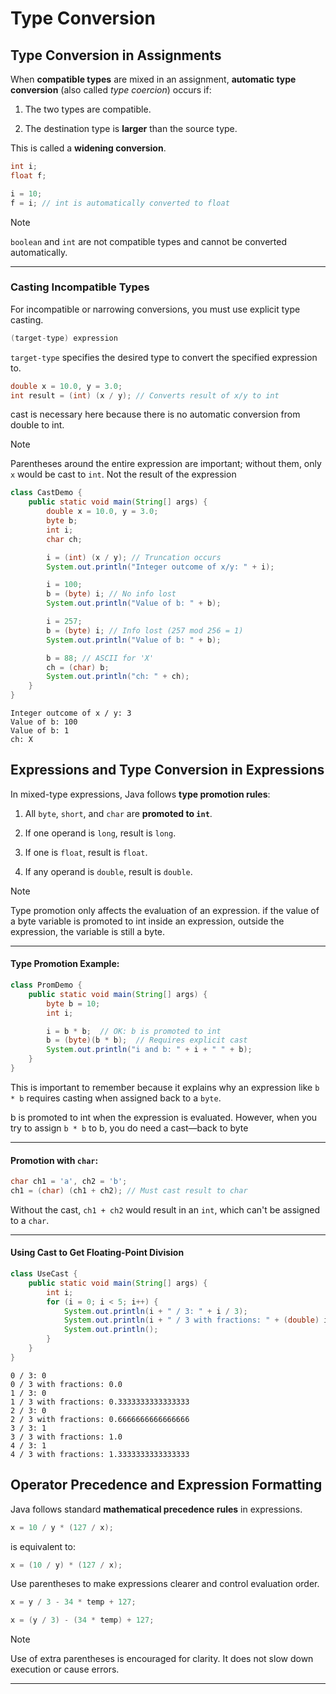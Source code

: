 
# Type Conversion


## Type Conversion in Assignments

When **compatible types** are mixed in an assignment, **automatic type conversion** (also called _type coercion_) occurs if:

1. The two types are compatible.
    
2. The destination type is **larger** than the source type.    

This is called a **widening conversion**.

```java
int i;
float f;

i = 10;
f = i; // int is automatically converted to float
```

> [!note] 
> `boolean` and `int` are not compatible types and cannot be converted automatically.

---

### Casting Incompatible Types

For incompatible or narrowing conversions, you must use explicit type casting.

```java
(target-type) expression
```
`target-type` specifies the desired type to convert the specified expression to.

```java
double x = 10.0, y = 3.0;
int result = (int) (x / y); // Converts result of x/y to int
```
cast is necessary here because there is no automatic conversion from double to int.

> [!note]
> Parentheses around the entire expression are important; without them, only `x` would be cast to `int`. Not the result of the expression

```java
class CastDemo {
	public static void main(String[] args) {
		double x = 10.0, y = 3.0;
		byte b;
		int i;
		char ch;

		i = (int) (x / y); // Truncation occurs
		System.out.println("Integer outcome of x/y: " + i);

		i = 100;
		b = (byte) i; // No info lost
		System.out.println("Value of b: " + b);

		i = 257;
		b = (byte) i; // Info lost (257 mod 256 = 1)
		System.out.println("Value of b: " + b);

		b = 88; // ASCII for 'X'
		ch = (char) b;
		System.out.println("ch: " + ch);
	}
}
```


```
Integer outcome of x / y: 3
Value of b: 100
Value of b: 1
ch: X
```



## Expressions and Type Conversion in Expressions

In mixed-type expressions, Java follows **type promotion rules**:

1. All `byte`, `short`, and `char` are **promoted to `int`**.
    
2. If one operand is `long`, result is `long`.
    
3. If one is `float`, result is `float`.
    
4. If any operand is `double`, result is `double`.

>[!note]
>Type promotion only affects the evaluation of an expression. if the value of a byte variable is promoted to int inside an expression, outside the expression, the variable is still a byte.

---

#### Type Promotion Example:

```java
class PromDemo {
	public static void main(String[] args) {
		byte b = 10;
		int i;

		i = b * b;  // OK: b is promoted to int
		b = (byte)(b * b);  // Requires explicit cast
		System.out.println("i and b: " + i + " " + b);
	}
}
```

This is important to remember because it explains why an expression like `b * b` requires casting when assigned back to a `byte`.

b is promoted to int when the expression is evaluated. However, when you try to assign `b * b` to b, you do need a cast—back to byte

---

#### Promotion with `char`:

```java
char ch1 = 'a', ch2 = 'b';
ch1 = (char) (ch1 + ch2); // Must cast result to char
```

Without the cast, `ch1 + ch2` would result in an `int`, which can't be assigned to a `char`.

---

#### Using Cast to Get Floating-Point Division

```java
class UseCast {
	public static void main(String[] args) {
		int i;
		for (i = 0; i < 5; i++) {
			System.out.println(i + " / 3: " + i / 3);
			System.out.println(i + " / 3 with fractions: " + (double) i / 3);
			System.out.println();
		}
	}
}
```


```
0 / 3: 0
0 / 3 with fractions: 0.0
1 / 3: 0
1 / 3 with fractions: 0.3333333333333333
2 / 3: 0
2 / 3 with fractions: 0.6666666666666666
3 / 3: 1
3 / 3 with fractions: 1.0
4 / 3: 1
4 / 3 with fractions: 1.3333333333333333
```


## Operator Precedence and Expression Formatting

Java follows standard **mathematical precedence rules** in expressions.

```java
x = 10 / y * (127 / x);
```

is equivalent to:

```java
x = (10 / y) * (127 / x);
```

Use parentheses to make expressions clearer and control evaluation order.

```java
x = y / 3 - 34 * temp + 127;

x = (y / 3) - (34 * temp) + 127;
```

>[!note]
> Use of extra parentheses is encouraged for clarity. It does not slow down execution or cause errors.

---
